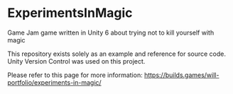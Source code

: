 # ExperimentsInMagic
Game Jam game written in Unity 6 about trying not to kill yourself with magic

This repository exists solely as an example and reference for source code. 
Unity Version Control was used on this project.

Please refer to this page for more information:
https://builds.games/will-portfolio/experiments-in-magic/
